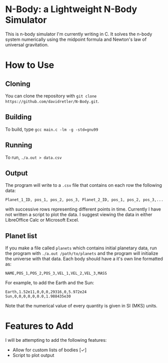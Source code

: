 # N-Body: a Lightweight N-Body Simulator

This is n-body simulator I'm currently writing in C. It solves the n-body system
numerically using the midpoint formula and Newton's law of universal 
gravitation.

# How to Use

## Cloning

You can clone the repository with 
`git clone https://github.com/davidretler/N-Body.git`.

## Building
To build, type `gcc main.c -lm -g -std=gnu99`

## Running

To run, `./a.out > data.csv`

## Output

The program will write to a `.csv` file that contains on each row the following data:

    Planet_1_ID, pos_1, pos_2, pos_3, Planet_2_ID, pos_1, pos_2, pos_3,...
    
with successive rows representing different points in time. Currently I have not
written a script to plot the data. I suggest viewing the data in either
LibreOffice Calc or Microsoft Excel.

## Planet list

If you make a file called `planets` which contains initial planetary data, run the program with `./a.out /path/to/planets` and the program will initialize the universe with that data. Each body should have a it's own line formatted as:

    NAME,POS_1,POS_2,POS_3,VEL_1,VEL_2,VEL_3,MASS
    
For example, to add the Earth and the Sun:

    Earth,1.52e11,0,0,0,29316,0,5.972e24
    Sun,0,0,0,0,0,0.0,1.988435e30

Note that the numerical value of every quantity is given in SI (MKS) units.

# Features to Add

I will be attempting to add the following features:

* Allow for custom lists of bodies [✓]
* Script to plot output


  
